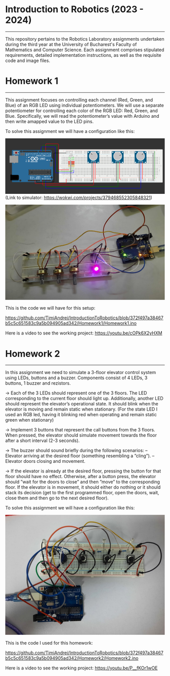 # Introduction to Robotics (2023 - 2024)

---

This repository pertains to the Robotics Laboratory assignments undertaken during the third year at the University of Bucharest's Faculty of Mathematics and Computer Science. Each assignment comprises stipulated requirements, detailed implementation instructions, as well as the requisite code and image files.

# Homework 1

---

This assignment focuses on controlling each channel (Red, Green, and Blue) of  an  RGB  LED  using  individual  potentiometers. We will use a separate potentiometer for controlling each color of the RGB LED: Red, Green, and Blue. Specifically, we will read  the  potentiometer’s  value  with  Arduino  and  then  write  amapped value to the LED pins.  

To solve this assignment we will have a configuration like this: 

![Homework 1 schema](https://github.com/TimiAndrei/IntroductionToRobotics/blob/main/Homework1/Homework1.png)
(Link to simulator: https://wokwi.com/projects/379468552305848321)

![Homework 1 setup](https://github.com/TimiAndrei/IntroductionToRobotics/blob/main/Homework1/Homework1_irl.jpeg)

This is the code we will have for this setup:

https://github.com/TimiAndrei/IntroductionToRobotics/blob/372f497a38467b5c5c651583c9a5b094905ad342/Homework1/Homework1.ino

Here is a video to see the working project: https://youtu.be/cOPk6X2yHXM 


# Homework 2

---

In this assignment we need to simulate a 3-floor elevator control system using LEDs, buttons and a buzzer. Components consist of 4 LEDs, 3 buttons, 1 buzzer and rezistors.

-> Each of the 3 LEDs should represent one of the 3 floors. The LED corresponding to the current floor should light up. Additionally, another LED should represent the elevator’s operational state. It should blink when the elevator is moving and remain static when stationary.
(For the state LED I used an RGB led, having it blinking red when operating and remain static green when stationary)

-> Implement 3 buttons that represent the call buttons from the 3 floors. When pressed, the elevator should simulate movement towards the floor after a short interval (2-3 seconds).

-> The buzzer should sound briefly during the following scenarios:
– Elevator arriving at the desired floor (something resembling a ”cling”).
– Elevator doors closing and movement.

-> If the elevator is already at the desired floor, pressing the button for that floor should have no effect. Otherwise, after a button press, the elevator should ”wait for the doors to close” and then ”move” to the corresponding floor. If the elevator is in movement, it should either do nothing or it should stack its decision (get to the first programmed floor, open the doors, wait, close them and then go to the next desired floor).

To solve this assignment we will have a configuration like this: 

![Homework 2 setup](https://github.com/TimiAndrei/IntroductionToRobotics/blob/372f497a38467b5c5c651583c9a5b094905ad342/Homework2/Homework2_irl.jpeg)

This is the code I used for this homework:

https://github.com/TimiAndrei/IntroductionToRobotics/blob/372f497a38467b5c5c651583c9a5b094905ad342/Homework2/Homework2.ino

Here is a video to see the working project: https://youtu.be/P__fKOr1wOE